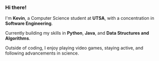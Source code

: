### Hi there!

I'm **Kevin**, a Computer Science student at **UTSA**, with a concentration in **Software Engineering**.

Currently building my skills in **Python**, **Java**, and **Data Structures and Algorithms**.

Outside of coding, I enjoy playing video games, staying active, and following advancements in science.
